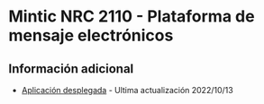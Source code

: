 # Mintic NRC 2110 - Plataforma de mensaje electrónicos

## Información adicional
* [Aplicación desplegada](http://ymfloresl.pythonanywhere.com/register) - Ultima actualización 2022/10/13
